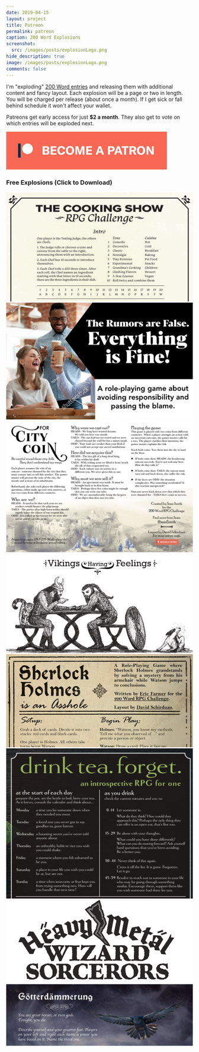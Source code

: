 ```yaml
---
date: 2019-04-15
layout: project
title: Patreon
permalink: patreon
caption: 200 Word Explosions
screenshot:
  src: /images/posts/explosionLogo.png
hide_description: true
image: /images/posts/explosionLogo.png
comments: false
---
```


I'm "exploding" [200 Word entries](https://200wordrpg.github.io/) and releasing them with additional content and fancy layout. Each explosion will be a page or two in length. You will be charged per release (about once a month). If I get sick or fall behind schedule it won't affect your wallet.

Patreons get early access for just **$2 a month**. They also get to vote on which entries will be exploded next.

[![become_patreon.png](/images/posts/become_patreon.png)](https://www.patreon.com/davidschirduan)

### Free Explosions (Click to Download)

<div class="row centerButtons">
  <div class="col-lg-6 col-12">
<a href="/files/explosions/Cooking_Show.pdf"><img class="prize" src="/files/explosions/Cooking_Show.png"/></a>
</div>
  <div class="col-lg-6 col-12">
  <a href="/files/explosions/rumors.pdf"><img class="prize" src="/files/explosions/rumors.png"/></a>
  </div>
  <div class="col-lg-6 col-12">
<a href="/files/explosions/ForCityCoin.pdf"><img class="prize" src="/files/explosions/ForCityCoin.png"/></a>
</div>
  <div class="col-lg-6 col-12">
<a href="/files/explosions/Feelings.pdf"><img class="prize" src="/files/explosions/Feelings.jpg"/></a>
</div>
  <div class="col-lg-6 col-12">
<a href="/files/explosions/sherlock.pdf"><img class="prize" src="/files/explosions/sherlock.png"/></a>
</div>
  <div class="col-lg-6 col-12">
<a href="/files/explosions/Drink_Tea_Forget.pdf"><img class="prize" src="/files/explosions/Drink_Tea_Forget.png"/></a>
</div>
  <div class="col-lg-6 col-12">
<a href="/files/explosions/MetalWizards.pdf"><img class="prize" src="/files/explosions/wizards.png"/></a>
</div>
  <div class="col-lg-6 col-12">
<a href="/files/explosions/DeathBattle.pdf"><img class="prize" src="/files/explosions/DeathBattle.png"/></a>
</div>
  </div>


